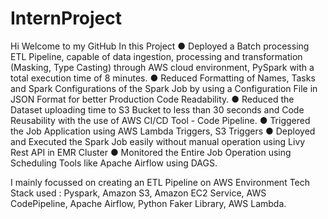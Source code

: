 # InternProject

Hi Welcome to my GitHub
In this Project 
●	Deployed a Batch processing ETL Pipeline, capable of data ingestion, processing and transformation (Masking, Type Casting) through AWS cloud environment, PySpark with a total execution time of 8 minutes.
●	Reduced Formatting of Names, Tasks and Spark Configurations of the Spark Job by using a Configuration File in JSON Format for better Production Code Readability.
●	Reduced the Dataset uploading time to S3 Bucket to less than 30 seconds and Code Reusability with the use of AWS CI/CD Tool - Code Pipeline.
●	Triggered the Job Application using AWS Lambda Triggers, S3 Triggers
●	Deployed and Executed the Spark Job easily without manual operation using Livy Rest API in EMR Cluster
●	Monitored the Entire Job Operation using Scheduling Tools like Apache Airflow using DAGS.

I mainly focussed on creating an ETL Pipeline on AWS Environment
Tech Stack used :
Pyspark,
Amazon S3,
Amazon EC2 Service,
AWS CodePipeline,
Apache Airflow,
Python Faker Library,
AWS Lambda.
